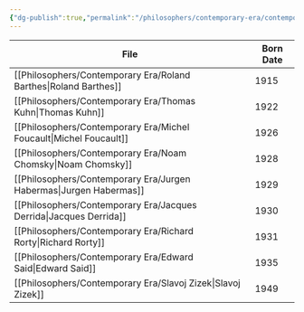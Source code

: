 ```yaml
---
{"dg-publish":true,"permalink":"/philosophers/contemporary-era/contemporary-era/","dgPassFrontmatter":true}
---
```



| File                                                                  | Born Date |
| --------------------------------------------------------------------- | --------- |
| [[Philosophers/Contemporary Era/Roland Barthes\|Roland Barthes]]   | 1915      |
| [[Philosophers/Contemporary Era/Thomas Kuhn\|Thomas Kuhn]]         | 1922      |
| [[Philosophers/Contemporary Era/Michel Foucault\|Michel Foucault]] | 1926      |
| [[Philosophers/Contemporary Era/Noam Chomsky\|Noam Chomsky]]       | 1928      |
| [[Philosophers/Contemporary Era/Jurgen Habermas\|Jurgen Habermas]] | 1929      |
| [[Philosophers/Contemporary Era/Jacques Derrida\|Jacques Derrida]] | 1930      |
| [[Philosophers/Contemporary Era/Richard Rorty\|Richard Rorty]]     | 1931      |
| [[Philosophers/Contemporary Era/Edward Said\|Edward Said]]         | 1935      |
| [[Philosophers/Contemporary Era/Slavoj Zizek\|Slavoj Zizek]]       | 1949      |

